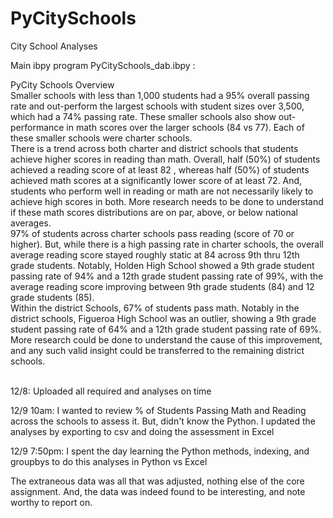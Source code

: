 # PyCitySchools
City School Analyses

Main ibpy program PyCitySchools_dab.ibpy :
<br>

PyCity Schools Overview
<br>
Smaller schools with less than 1,000 students had a 95% overall passing rate and out-perform the largest schools with student sizes over 3,500, which had a 74% passing rate. These smaller schools also show out-performance in math scores over the larger schools (84 vs 77). Each of these smaller schools were charter schools.
<br>
There is a trend across both charter and district schools that students achieve higher scores in reading than math. Overall, half (50%) of students achieved a reading score of at least 82 , whereas half (50%) of students achieved math scores at a significantly lower score of at least 72. And, students who perform well in reading or math are not necessarily likely to achieve high scores in both. More research needs to be done to understand if these math scores distributions are on par, above, or below national averages.
<br>
97% of students across charter schools pass reading (score of 70 or higher). But, while there is a high passing rate in charter schools, the overall average reading score stayed roughly static at 84 across 9th thru 12th grade students. Notably, Holden High School showed a 9th grade student passing rate of 94% and a 12th grade student passing rate of 99%, with the average reading score improving between 9th grade students (84) and 12 grade students (85).
<br>
Within the district Schools, 67% of students pass math. Notably in the district schools, Figueroa High School was an outlier, showing a 9th grade student passing rate of 64% and a 12th grade student passing rate of 69%. More research could be done to understand the cause of this improvement, and any such valid insight could be transferred to the remaining district schools.
<br>
<br>

12/8:  Uploaded all required and analyses on time

12/9 10am:  I wanted to review % of Students Passing Math and Reading across the schools to assess it.  But, didn't know the Python. I updated the analyses by exporting to csv and doing the assessment in Excel

12/9 7:50pm:  I spent the day learning the Python methods, indexing, and groupbys to do this analyses in Python vs Excel

The extraneous data was all that was adjusted, nothing else of the core assignment.  And, the data was indeed found to be interesting, and note worthy to report on.

